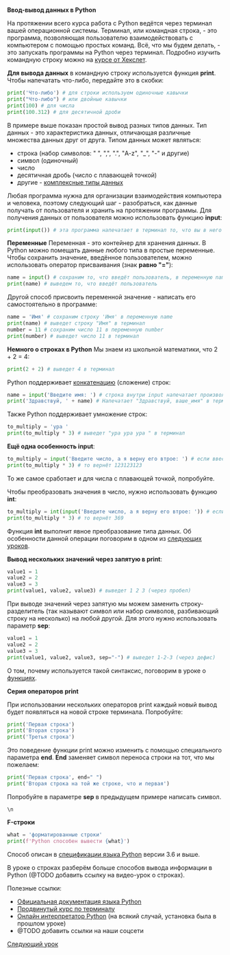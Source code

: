 **Ввод-вывод данных в Python**

На протяжении всего курса работа с Python ведётся через терминал вашей операционной системы. Терминал, или командная строка, - это программа, позволяющая пользователю взаимодействовать с компьютером с помощью простых команд. Всё, что мы будем делать, - это запускать программы на Python через терминал. Подробно изучить командную строку можно на [курсе от Хекслет](https://ru.hexlet.io/courses/cli-basics).

**Для вывода данных** в командную строку используется функция **print**. Чтобы напечатать что-либо, передайте это в скобки:
```python
print('Что-либо') # для строки используем одиночные кавычки
print("Что-либо") # или двойные кавычки
print(100) # для числа
print(100.312) # для десятичной дроби
```
В примере выше показан простой вывод разных типов данных. Тип данных - это характеристика данных, отличающая различные множества данных друг от друга. Типом данных может являться:
- строка (набор символов: " ", ",", ".", "A-z", "_", "-" и другие)
- символ (одиночный)
- число
- десятичная дробь (число с плавающей точкой)
- другие - [комплексные типы данных](https://github.com/sashazenit4/easy-python/blob/master/p4_types/complex_types.md)

Любая программа нужна для организации взаимодействия компьютера и человека, поэтому следующий шаг - разобраться, как данные получать от пользователя и хранить на протяжении программы. Для получения данных от пользователя можно использовать функцию **input**:

```python
print(input()) # эта программа напечатает в терминал то, что вы в него введёте
```

**Переменные**
Переменная - это контейнер для хранения данных. В Python можно помещать данные любого типа в простые переменные. Чтобы сохранить значение, введённое пользователем, можно использовать оператор присваивания (знак **равно "="**):

```python
name = input() # сохраним то, что введёт пользователь, в переменную name
print(name) # выведем то, что введёт пользователь
```

Другой способ присвоить переменной значение - написать его самостоятельно в программе:

```python
name = 'Имя' # сохраним строку 'Имя' в переменную name
print(name) # выведет строку "Имя" в терминал
number = 11 # сохраним число 11 в переменную number
print(number) # выведет число 11 в терминал
```

**Немного о строках в Python**
Мы знаем из школьной математики, что 2 + 2 = 4:

```python
print(2 + 2) # выведет 4 в терминал
```

Python поддерживает [конкатенацию](https://ru.wikipedia.org/wiki/Конкатенация) (сложение) строк:

```python
name = input('Введите имя: ') # строка внутри input напечатает произвольный текст перед тем, как запросить данные у пользователя
print('Здравствуй, ' + name) # Напечатает "Здравствуй, ваше_имя" в терминал
```

Также Python поддерживает умножение строк:

```python
to_multiply = 'ура '
print(to_multiply * 3) # выведет "ура ура ура " в терминал
```

**Ещё одна особенность input**:

```python
to_multiply = input('Введите число, а я верну его втрое: ') # если ввести простое число, например 123
print(to_multiply * 3) # то вернёт 123123123
```

То же самое сработает и для числа с плавающей точкой, попробуйте.

Чтобы преобразовать значения в число, нужно использовать функцию **int**:

```python
to_multiply = int(input('Введите число, а я верну его втрое: ')) # если ввести простое число, например 123
print(to_multiply * 3) # то вернёт 369
```

Функция **int** выполнит явное преобразование типа данных. Об особенности данной операции поговорим в одном из [следующих уроков](https://github.com/sashazenit4/easy-python/blob/master/p4_types/types.md).

**Вывод нескольких значений через запятую в print**:

```python
value1 = 1
value2 = 2
value3 = 3
print(value1, value2, value3) # выведет 1 2 3 (через пробел)
```

При выводе значений через запятую мы можем заменить строку-разделитель (так называют символ или набор символов, разбивающий строку на несколько) на любой другой. Для этого нужно использовать параметр **sep**:

```python
value1 = 1
value2 = 2
value3 = 3
print(value1, value2, value3, sep="-") # выведет 1-2-3 (через дефис)
```

О том, почему используется такой синтаксис, поговорим в уроке о [функциях](https://github.com/sashazenit4/easy-python/blob/master/p7_functions/def.md).

**Серия операторов print**

При использовании нескольких операторов print каждый новый вывод будет появляться на новой строке терминала. Попробуйте:

```python
print('Первая строка')
print('Вторая строка')
print('Третья строка')
```

Это поведение функции print можно изменить с помощью специального параметра **end**. **End** заменяет символ переноса строки на тот, что мы пожелаем:

```python
print('Первая строка', end=" ")
print('Вторая строка на той же строке, что и первая')
```

Попробуйте в параметре **sep** в предыдущем примере написать символ.

```
\n
```

**F-строки**

```python
what = 'форматированные строки'
print(f'Python способен вывести {what}')
```

Способ описан в [спецификации языка Python](https://peps.python.org/pep-0498/) версии 3.6 и выше.

В уроке о строках разберём больше способов вывода информации в Python (@TODO добавить ссылку на видео-урок о строках).

Полезные ссылки:
- [Официальная документация языка Python](https://www.python.org/doc/)
- [Продвинутый курс по терминалу](https://ru.hexlet.io/courses/cli-basics)
- [Онлайн интерпретатор Python](https://www.online-python.com/) (на всякий случай, установка была в прошлом уроке)
- @TODO добавить ссылки на наши соцсети

[Следующий урок](https://github.com/sashazenit4/easy-python/blob/master/p3_conditions/Conditions_Python.md)

